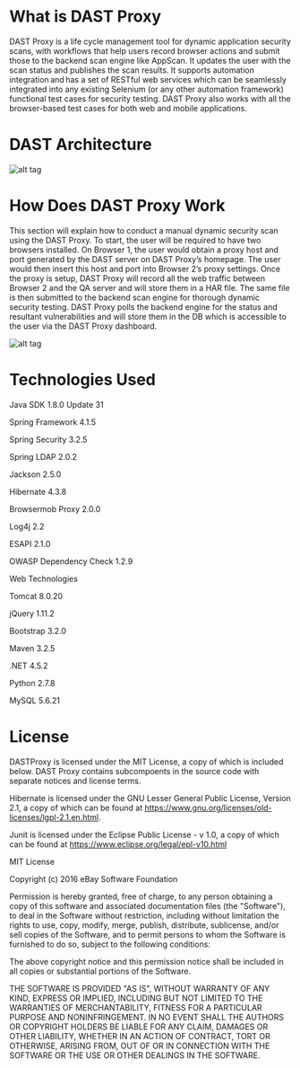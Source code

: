 What is DAST Proxy
==================


DAST Proxy is a life cycle management tool for dynamic application security scans, with workflows that help users record browser actions and submit those to the backend scan engine like AppScan. It updates the user with the scan status and publishes the scan results. It supports automation integration and has a set of RESTful web services which can be seamlessly integrated into any existing Selenium (or any other automation framework) functional test cases for security testing. DAST Proxy also works with all the browser-based test cases for both web and mobile applications.

DAST Architecture
=================
![alt tag](https://github.com/eBay/DASTProxy/blob/master/src/main/webapp/images/DAST%20Architecture.png)

How Does DAST Proxy Work
========================

This section will explain how to conduct a manual dynamic security scan using the DAST Proxy. To start, the user will be required to have two browsers installed. On Browser 1, the user would obtain a proxy host and port generated by the DAST server on DAST Proxy’s homepage. The user would then insert this host and port into Browser 2’s proxy settings. Once the proxy is setup, DAST Proxy will record all the web traffic between Browser 2 and the QA server and will store them in a HAR file. The same file is then submitted to the backend scan engine for thorough dynamic security testing. DAST Proxy polls the backend engine for the status and resultant vulnerabilities and will store them in the DB which is accessible to the user via the DAST Proxy dashboard. 

![alt tag](https://github.com/eBay/DASTProxy/blob/master/src/main/webapp/images/DAST%20Manual2.png)

Technologies Used
====================

Java SDK 1.8.0 Update 31

Spring Framework  4.1.5

Spring Security  3.2.5

Spring LDAP  2.0.2

Jackson  2.5.0

Hibernate  4.3.8

Browsermob Proxy 2.0.0

Log4j  2.2

ESAPI 2.1.0

OWASP Dependency Check 1.2.9

Web Technologies

Tomcat 8.0.20

jQuery 1.11.2

Bootstrap 3.2.0

Maven 3.2.5

.NET 4.5.2

Python 2.7.8

MySQL 5.6.21


License
====================

DASTProxy is licensed under the MIT License, a copy of which is included below. 
DAST Proxy contains subcompoents in the source code with separate notices
and license terms.

Hibernate is licensed under the GNU Lesser General Public License, Version 2.1, 
a copy of which can be found at https://www.gnu.org/licenses/old-licenses/lgpl-2.1.en.html.

Junit is licensed under the Eclipse Public License - v 1.0, a copy of which can be 
found at https://www.eclipse.org/legal/epl-v10.html

MIT License

Copyright (c) 2016 eBay Software Foundation

Permission is hereby granted, free of charge, to any person obtaining a copy
of this software and associated documentation files (the "Software"), to deal
in the Software without restriction, including without limitation the rights
to use, copy, modify, merge, publish, distribute, sublicense, and/or sell
copies of the Software, and to permit persons to whom the Software is
furnished to do so, subject to the following conditions:

The above copyright notice and this permission notice shall be included in all
copies or substantial portions of the Software.

THE SOFTWARE IS PROVIDED "AS IS", WITHOUT WARRANTY OF ANY KIND, EXPRESS OR
IMPLIED, INCLUDING BUT NOT LIMITED TO THE WARRANTIES OF MERCHANTABILITY,
FITNESS FOR A PARTICULAR PURPOSE AND NONINFRINGEMENT. IN NO EVENT SHALL THE
AUTHORS OR COPYRIGHT HOLDERS BE LIABLE FOR ANY CLAIM, DAMAGES OR OTHER
LIABILITY, WHETHER IN AN ACTION OF CONTRACT, TORT OR OTHERWISE, ARISING FROM,
OUT OF OR IN CONNECTION WITH THE SOFTWARE OR THE USE OR OTHER DEALINGS IN THE
SOFTWARE.
